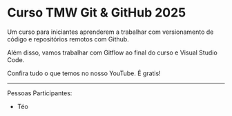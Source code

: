 # Curso TMW Git & GitHub 2025

Um curso para iniciantes aprenderem a trabalhar com versionamento de código e repositórios remotos com Github.

Além disso, vamos trabalhar com Gitflow ao final do curso e Visual Studio Code.

Confira tudo o que temos no nosso YouTube. É gratis!

----

Pessoas Participantes:

- Téo